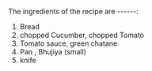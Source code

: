 The ingredients of the recipe are ------:

1.  Bread
2.  chopped Cucumber, chopped Tomato 
3.  Tomato sauce, green chatane 
4.  Pan , Bhujiya (small)
5.  knife
